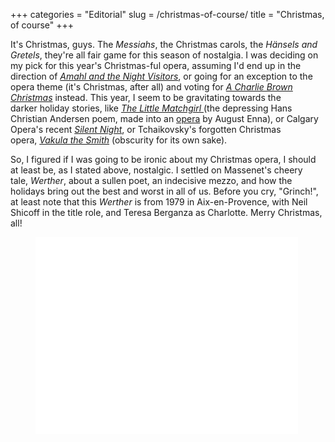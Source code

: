 +++
categories = "Editorial"
slug = /christmas-of-course/
title = "Christmas, of course"
+++

<p>It's Christmas, guys. The&nbsp;<em>Messiahs</em>, the Christmas carols, the&nbsp;<em>Hänsels and Gretels</em>, they're all fair game for this season of nostalgia. I was deciding on my pick for this year's Christmas-ful opera, assuming I'd end up in the direction of <a href="http://www.youtube.com/watch?v=Hzx-s46vjpY" target="_blank"><em>Amahl and the Night Visitors</em></a>, or going for an exception to the opera theme (it's Christmas, after all) and voting for&nbsp;<em><a href="https://itunes.apple.com/ca/album/charlie-brown-christmas-expanded/id565257786" target="_blank">A Charlie Brown Christmas</a></em> instead.&nbsp;This year, I seem to be gravitating towards the darker&nbsp;holiday stories, like&nbsp;<a href="http://en.wikipedia.org/wiki/The_Little_Match_Girl" target="_blank"><em>The Little Matchgirl&nbsp;</em></a>(the depressing Hans Christian Andersen poem, made into an&nbsp;<a href="http://www.amazon.com/Little-Match-Shepherdess-Chimney-Sweep/dp/B00005UVU1" target="_blank">opera</a> by August Enna), or Calgary Opera's recent&nbsp;<a href="http://www.calgaryopera.com/subscribe/silent-night" target="_blank"><em>Silent Night</em></a>, or Tchaikovsky's forgotten&nbsp;Christmas opera,&nbsp;<a href="http://en.wikipedia.org/wiki/Vakula_the_Smith" target="_blank"><em>Vakula the Smith</em></a> (obscurity for its own sake).</p><p>So, I figured if I was going to be ironic about my Christmas opera, I should at least be, as I stated above, nostalgic. I settled on Massenet's cheery tale,&nbsp;<em>Werther</em>, about a sullen poet, an indecisive mezzo, and how the holidays bring out the best and worst in all of us. Before you cry, "Grinch!", at least note that this&nbsp;<em>Werther</em> is from 1979 in Aix-en-Provence, with Neil Shicoff in the title role, and Teresa Berganza as Charlotte. Merry Christmas, all!</p><p><figure data-type="video"><iframe src="//www.youtube.com/embed/CWoUST7yk8w" width="420" height="315" frameborder="0" allowfullscreen="allowfullscreen"></iframe></figure></p>
